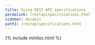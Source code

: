 ```yaml
---
title: Using REST API specifications
permalink: /restapispecifications.html
sidebar: docapis
path1: /restapispecifications.html
---
```


{% include minitoc.html %}
